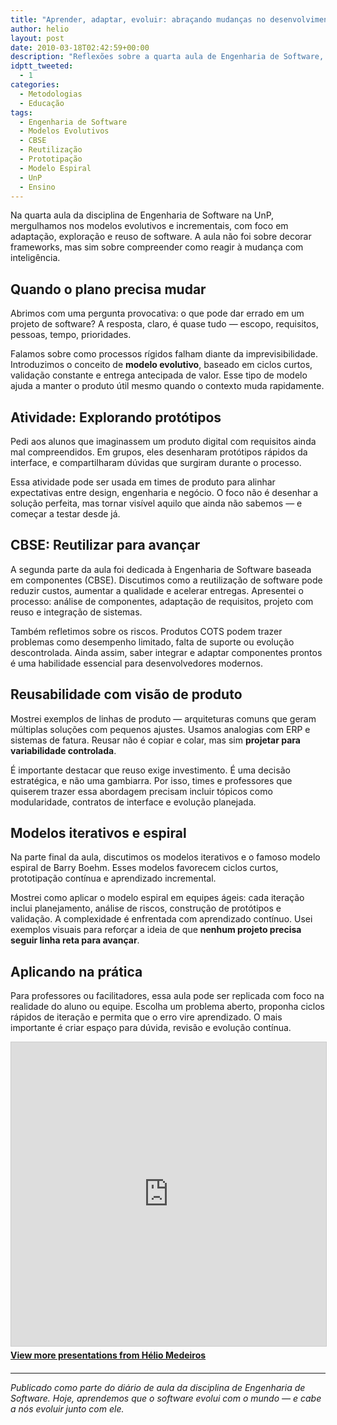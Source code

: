 ```yaml
---
title: "Aprender, adaptar, evoluir: abraçando mudanças no desenvolvimento"
author: helio
layout: post
date: 2010-03-18T02:42:59+00:00
description: "Reflexões sobre a quarta aula de Engenharia de Software, explorando modelos evolutivos, CBSE, reutilização de software e desenvolvimento iterativo."
idptt_tweeted:
  - 1
categories:
  - Metodologias
  - Educação
tags:
  - Engenharia de Software
  - Modelos Evolutivos
  - CBSE
  - Reutilização
  - Prototipação
  - Modelo Espiral
  - UnP
  - Ensino
---
```


Na quarta aula da disciplina de Engenharia de Software na UnP, mergulhamos nos modelos evolutivos e incrementais, com foco em adaptação, exploração e reuso de software. A aula não foi sobre decorar frameworks, mas sim sobre compreender como reagir à mudança com inteligência.

## Quando o plano precisa mudar

Abrimos com uma pergunta provocativa: o que pode dar errado em um projeto de software? A resposta, claro, é quase tudo — escopo, requisitos, pessoas, tempo, prioridades.

Falamos sobre como processos rígidos falham diante da imprevisibilidade. Introduzimos o conceito de **modelo evolutivo**, baseado em ciclos curtos, validação constante e entrega antecipada de valor. Esse tipo de modelo ajuda a manter o produto útil mesmo quando o contexto muda rapidamente.

## Atividade: Explorando protótipos

Pedi aos alunos que imaginassem um produto digital com requisitos ainda mal compreendidos. Em grupos, eles desenharam protótipos rápidos da interface, e compartilharam dúvidas que surgiram durante o processo.

Essa atividade pode ser usada em times de produto para alinhar expectativas entre design, engenharia e negócio. O foco não é desenhar a solução perfeita, mas tornar visível aquilo que ainda não sabemos — e começar a testar desde já.

## CBSE: Reutilizar para avançar

A segunda parte da aula foi dedicada à Engenharia de Software baseada em componentes (CBSE). Discutimos como a reutilização de software pode reduzir custos, aumentar a qualidade e acelerar entregas. Apresentei o processo: análise de componentes, adaptação de requisitos, projeto com reuso e integração de sistemas.

Também refletimos sobre os riscos. Produtos COTS podem trazer problemas como desempenho limitado, falta de suporte ou evolução descontrolada. Ainda assim, saber integrar e adaptar componentes prontos é uma habilidade essencial para desenvolvedores modernos.

## Reusabilidade com visão de produto

Mostrei exemplos de linhas de produto — arquiteturas comuns que geram múltiplas soluções com pequenos ajustes. Usamos analogias com ERP e sistemas de fatura. Reusar não é copiar e colar, mas sim **projetar para variabilidade controlada**.

É importante destacar que reuso exige investimento. É uma decisão estratégica, e não uma gambiarra. Por isso, times e professores que quiserem trazer essa abordagem precisam incluir tópicos como modularidade, contratos de interface e evolução planejada.

## Modelos iterativos e espiral

Na parte final da aula, discutimos os modelos iterativos e o famoso modelo espiral de Barry Boehm. Esses modelos favorecem ciclos curtos, prototipação contínua e aprendizado incremental.

Mostrei como aplicar o modelo espiral em equipes ágeis: cada iteração inclui planejamento, análise de riscos, construção de protótipos e validação. A complexidade é enfrentada com aprendizado contínuo. Usei exemplos visuais para reforçar a ideia de que **nenhum projeto precisa seguir linha reta para avançar**.

## Aplicando na prática

Para professores ou facilitadores, essa aula pode ser replicada com foco na realidade do aluno ou equipe. Escolha um problema aberto, proponha ciclos rápidos de iteração e permita que o erro vire aprendizado. O mais importante é criar espaço para dúvida, revisão e evolução contínua.

<div style="margin-bottom: 20px;">
<iframe src="https://www.slideshare.net/slideshow/embed_code/key/nsiybxGRHZeM7z" width="597" height="486" frameborder="0" marginwidth="0" marginheight="0" scrolling="no" style="border:1px solid #CCC; border-width:1px; margin-bottom:5px; max-width: 100%;" allowfullscreen></iframe>
<div style="margin-bottom:5px">
    <strong><a href="//www.slideshare.net/heliomedeiros" target="_blank">View more presentations from Hélio Medeiros</a></strong>
</div>
</div>

---

_Publicado como parte do diário de aula da disciplina de Engenharia de Software. Hoje, aprendemos que o software evolui com o mundo — e cabe a nós evoluir junto com ele._
